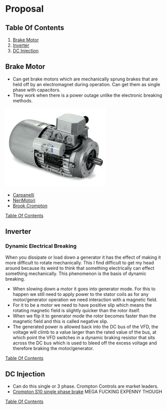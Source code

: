 # Proposal

## Table Of Contents
1. [Brake Motor](#brake-motor)
2. [Inverter](#inverter)
3. [DC Injection](#dc-injection)



## Brake Motor
- Can get brake motors which are mechanically sprung brakes that are held off by an electromagnet during operation. Can get them as single phase with capacitors.
- They work when there is a power outage unlike the electronic breaking methods.

![alt text](images/brake-motor-with-cap.jpg)

- [Carpanelli](https://www.carpanelli.net/eng/catalogo/scheda-mma90la2-378)
- [NeriMotori](https://www.nerimotori.com/en/prodotti/series-of-motors/single-phase-self-braking-motors/single-phase-self-braking-am)
- [Brook Crompton](https://www.brookcrompton.com/ukanditaly/?page_id=881)

[Table Of Contents](#table-of-contents)

## Inverter
### Dynamic Electrical Breaking
When you dissipate or load down a generator it has the effect of making it more difficult to rotate mechanically. This I find difficult to get my head around because its weird to think that something electrically can effect something mechanically. This phenomenon is the basis of dynamic breaking.

- When slowing down a motor it goes into generator mode. For this to happen we still need to apply power to the stator coils as for any motor/generator operation we need interaction with a magnetic field.
- For it to be a motor we need to have positive slip which means the rotating magnetic field is slightly quicker than the rotor itself.
- When we flip it to generator mode the rotor becomes faster than the magnetic field and this is called negative slip.
- The generated power is allowed back into the DC bus of the VFD, the voltage will climb to a value larger than the rated value of the bus, at which point the VFD switches in a dynamic braking resistor that sits across the DC bus which is used to bleed off the excess voltage and therefore braking the motor/generator.
 
[Table Of Contents](#table-of-contents)

## DC Injection
- Can do this single or 3 phase. Crompton Controls are market leaders.
- [Crompton S10 single phase brake](https://cromptoncontrols.co.uk/online-store/#!/products/s10-brake-1-0x2e-5kw-10-12a-230v-direct-on-line-0x3a--dpm1cls---crompton-controls) MEGA FUCKING EXPENNY THOUGH

[Table Of Contents](#table-of-contents)